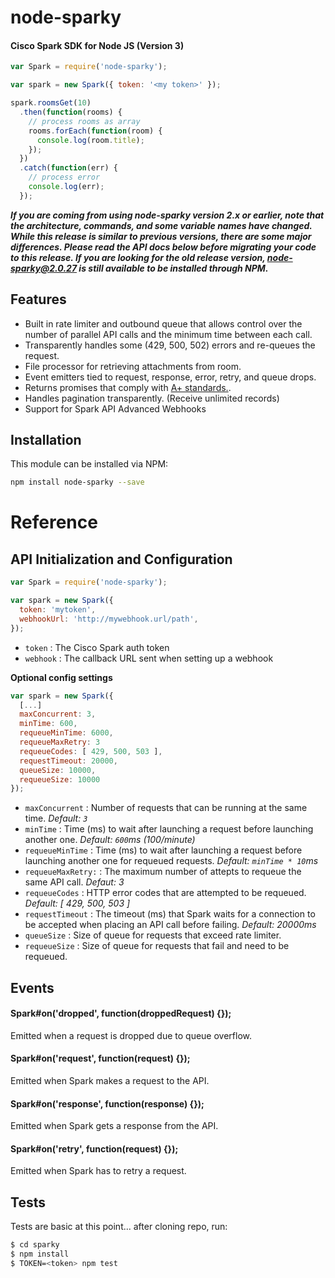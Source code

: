 # node-sparky

#### Cisco Spark SDK for Node JS (Version 3)

```js
var Spark = require('node-sparky');

var spark = new Spark({ token: '<my token>' });

spark.roomsGet(10)
  .then(function(rooms) {
    // process rooms as array
    rooms.forEach(function(room) {
      console.log(room.title);
    });
  })
  .catch(function(err) {
    // process error
    console.log(err);
  });
```

***If you are coming from using node-sparky version 2.x or earlier, note that
the architecture, commands, and some variable names have changed. While this
release is similar to previous versions, there are some major differences.
Please read the API docs below before migrating your code to this release.
If you are looking for the old release version, node-sparky@2.0.27 is still
available to be installed through NPM.***

## Features

* Built in rate limiter and outbound queue that allows control over the number
of parallel API calls and the minimum time between each call.
* Transparently handles some (429, 500, 502) errors and re-queues the request.
* File processor for retrieving attachments from room.
* Event emitters tied to request, response, error, retry, and queue drops.
* Returns promises that comply with [A+ standards.](https://promisesaplus.com/).
* Handles pagination transparently. (Receive unlimited records)
* Support for Spark API Advanced Webhooks


## Installation

This module can be installed via NPM:
```bash
npm install node-sparky --save
```


# Reference

## API Initialization and Configuration

```js
var Spark = require('node-sparky');

var spark = new Spark({
  token: 'mytoken',
  webhookUrl: 'http://mywebhook.url/path',
});
```

* `token` : The Cisco Spark auth token
* `webhook` : The callback URL sent when setting up a webhook

**Optional config settings**

```js
var spark = new Spark({
  [...]
  maxConcurrent: 3,
  minTime: 600,
  requeueMinTime: 6000,
  requeueMaxRetry: 3
  requeueCodes: [ 429, 500, 503 ],
  requestTimeout: 20000,
  queueSize: 10000,
  requeueSize: 10000
});
```

* `maxConcurrent` : Number of requests that can be running at the same time.
  *Default: `3`*
* `minTime` : Time (ms) to wait after launching a request before launching
  another one. *Default: `600`ms (100/minute)*
* `requeueMinTime` : Time (ms) to wait after launching a request before
  launching another one for requeued requests. *Default: `minTime * 10`ms*
* `requeueMaxRetry:` : The maximum number of attepts to requeue the same API
  call. *Defaut: 3*
* `requeueCodes` : HTTP error codes that are attempted to be requeued.
  *Default: [ 429, 500, 503 ]*
* `requestTimeout` : The timeout (ms) that Spark waits for a connection to be
  accepted when placing an API call before failing. *Default: 20000ms*
* `queueSize` : Size of queue for requests that exceed rate limiter.
* `requeueSize` : Size of queue for requests that fail and need to be requeued.


## Events

#### Spark#on('dropped', function(droppedRequest) {});
Emitted when a request is dropped due to queue overflow.

#### Spark#on('request', function(request) {});
Emitted when Spark makes a request to the API.

#### Spark#on('response', function(response) {});
Emitted when Spark gets a response from the API.

#### Spark#on('retry', function(request) {});
Emitted when Spark has to retry a request.


## Tests

Tests are basic at this point... after cloning repo, run:

```bash
$ cd sparky
$ npm install
$ TOKEN=<token> npm test
```
